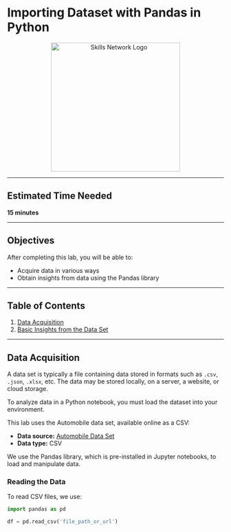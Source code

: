 # Importing Dataset with Pandas in Python

<p align="center">
  <a href="https://skills.network" target="_blank">
    <img src="https://cf-courses-data.s3.us.cloud-object-storage.appdomain.cloud/assets/logos/SN_web_lightmode.png" width="300" alt="Skills Network Logo">
  </a>
</p>

---

## Estimated Time Needed  
**15 minutes**

---

## Objectives

After completing this lab, you will be able to:

- Acquire data in various ways  
- Obtain insights from data using the Pandas library

---

## Table of Contents

1. [Data Acquisition](#data-acquisition)  
2. [Basic Insights from the Data Set](#basic-insights-from-the-data-set)  

---

## Data Acquisition

A data set is typically a file containing data stored in formats such as `.csv`, `.json`, `.xlsx`, etc. The data may be stored locally, on a server, a website, or cloud storage.

To analyze data in a Python notebook, you must load the dataset into your environment.

This lab uses the Automobile data set, available online as a CSV:

- **Data source:** [Automobile Data Set](https://archive.ics.uci.edu/ml/machine-learning-databases/autos/imports-85.data)  
- **Data type:** CSV

We use the Pandas library, which is pre-installed in Jupyter notebooks, to load and manipulate data.

### Reading the Data

To read CSV files, we use:

```python
import pandas as pd

df = pd.read_csv('file_path_or_url')
